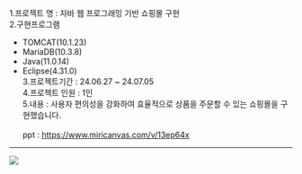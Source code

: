 1.프로젝트 명 : 자바 웹 프로그래밍 기반 쇼핑몰 구현 <br>
2.구현프로그램  
- TOMCAT(10.1.23)  
- MariaDB(10.3.8)  
- Java(11.0.14)  
- Eclipse(4.31.0)  
3.프로젝트기간 : 24.06.27 ~ 24.07.05  
4.프로젝트 인원 : 1인  
5.내용 : 사용자 편의성을 강화하여 효율적으로 상품을 주문할 수 있는 쇼핑몰을 구현했습니다. <br><br>
ppt : https://www.miricanvas.com/v/13ep64x

-----------------
<img src = "https://cafeptthumb-phinf.pstatic.net/MjAyNDA2MjdfOTkg/MDAxNzE5NDY1MTE0MTk5.AU97h6mLWXPfp7TH7A-sG-Jnn8f67LwlJQCXqRVj3lUg.IO_kBSlFq7IjLI64cZpj29xgDO0WYlUgYhqWna1J8AEg.PNG/image.png?type=w1600">
